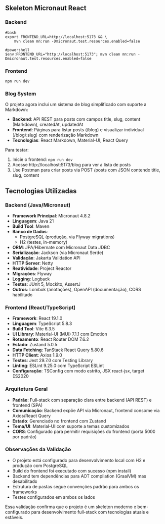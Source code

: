 ## Skeleton Micronaut React

### Backend

    #bash
    export FRONTEND_URL=http://localhost:5173 && \
        mvn clean mn:run -Dmicronaut.test.resources.enabled=false

    #powershell
    $env:FRONTEND_URL="http://localhost:5173"; mvn clean mn:run -Dmicronaut.test.resources.enabled=false

### Frontend

    npm run dev

### Blog System

O projeto agora inclui um sistema de blog simplificado com suporte a Markdown:

- **Backend**: API REST para posts com campos title, slug, content (Markdown), createdAt, updatedAt
- **Frontend**: Páginas para listar posts (/blog) e visualizar individual (/blog/:slug) com renderização Markdown
- **Tecnologias**: React Markdown, Material-UI, React Query

Para testar:
1. Inicie o frontend: `npm run dev`
2. Acesse http://localhost:5173/blog para ver a lista de posts
3. Use Postman para criar posts via POST /posts com JSON contendo title, slug, content

## Tecnologias Utilizadas

### Backend (Java/Micronaut)
- **Framework Principal**: Micronaut 4.8.2
- **Linguagem**: Java 21
- **Build Tool**: Maven
- **Banco de Dados**:
  - PostgreSQL (produção, via Flyway migrations)
  - H2 (testes, in-memory)
- **ORM**: JPA/Hibernate com Micronaut Data JDBC
- **Serialização**: Jackson (via Micronaut Serde)
- **Validação**: Jakarta Validation API
- **HTTP Server**: Netty
- **Reatividade**: Project Reactor
- **Migrações**: Flyway
- **Logging**: Logback
- **Testes**: JUnit 5, Mockito, AssertJ
- **Outros**: Lombok (anotações), OpenAPI (documentação), CORS habilitado

### Frontend (React/TypeScript)
- **Framework**: React 19.1.0
- **Linguagem**: TypeScript 5.8.3
- **Build Tool**: Vite 6.3.5
- **UI Library**: Material-UI (MUI) 7.1.1 com Emotion
- **Roteamento**: React Router DOM 7.6.2
- **Estado**: Zustand 5.0.5
- **Data Fetching**: TanStack React Query 5.80.6
- **HTTP Client**: Axios 1.9.0
- **Testes**: Jest 29.7.0 com Testing Library
- **Linting**: ESLint 9.25.0 com TypeScript ESLint
- **Configuração**: TSConfig com modo estrito, JSX react-jsx, target ES2020

### Arquitetura Geral
- **Padrão**: Full-stack com separação clara entre backend (API REST) e frontend (SPA)
- **Comunicação**: Backend expõe API via Micronaut, frontend consome via Axios/React Query
- **Estado**: Gerenciado no frontend com Zustand
- **Tema/UI**: Material-UI com suporte a temas customizados
- **CORS**: Configurado para permitir requisições do frontend (porta 5000 por padrão)

### Observações da Validação
- O projeto está configurado para desenvolvimento local com H2 e produção com PostgreSQL
- Build do frontend foi executado com sucesso (npm install)
- Backend tem dependências para AOT compilation (GraalVM) mas desabilitado
- Estrutura de pastas segue convenções padrão para ambos os frameworks
- Testes configurados em ambos os lados

Essa validação confirma que o projeto é um skeleton moderno e bem-configurado para desenvolvimento full-stack com tecnologias atuais e estáveis.